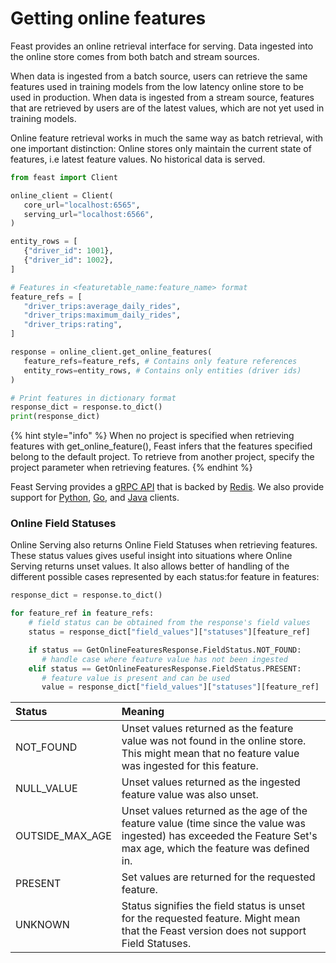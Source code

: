 # Getting online features

Feast provides an online retrieval interface for serving. Data ingested into the online store comes from both batch and stream sources. 

When data is ingested from a batch source, users can retrieve the same features used in training models from the low latency online store to be used in production. When data is ingested from a stream source, features that are retrieved by users are of the latest values, which are not yet used in training models.

Online feature retrieval works in much the same way as batch retrieval, with one important distinction: Online stores only maintain the current state of features, i.e latest feature values. No historical data is served.

```python
from feast import Client

online_client = Client(
   core_url="localhost:6565",
   serving_url="localhost:6566",
)

entity_rows = [
   {"driver_id": 1001},
   {"driver_id": 1002},
]

# Features in <featuretable_name:feature_name> format
feature_refs = [
   "driver_trips:average_daily_rides",
   "driver_trips:maximum_daily_rides",
   "driver_trips:rating",
]

response = online_client.get_online_features(
   feature_refs=feature_refs, # Contains only feature references
   entity_rows=entity_rows, # Contains only entities (driver ids)
)

# Print features in dictionary format
response_dict = response.to_dict()
print(response_dict)
```

{% hint style="info" %}
When no project is specified when retrieving features with get\_online\_feature\(\), Feast infers that the features specified belong to the default project. To retrieve from another project, specify the project parameter when retrieving features.
{% endhint %}

Feast Serving provides a [gRPC API](https://api.docs.feast.dev/grpc/feast.serving.pb.html) that is backed by [Redis](https://redis.io/). We also provide support for [Python](https://api.docs.feast.dev/python/), [Go](https://godoc.org/github.com/gojek/feast/sdk/go), and [Java](https://javadoc.io/doc/dev.feast) clients.

### Online Field Statuses

Online Serving also returns Online Field Statuses when retrieving features. These status values gives useful insight into situations where Online Serving returns unset values. It also allows better of handling of the different possible cases represented by each status:for feature in features:

```python
response_dict = response.to_dict()

for feature_ref in feature_refs:
    # field status can be obtained from the response's field values
    status = response_dict["field_values"]["statuses"][feature_ref]

    if status == GetOnlineFeaturesResponse.FieldStatus.NOT_FOUND:
       # handle case where feature value has not been ingested
    elif status == GetOnlineFeaturesResponse.FieldStatus.PRESENT:
       # feature value is present and can be used
       value = response_dict["field_values"]["statuses"][feature_ref]
```

| Status | Meaning |
| :--- | :--- |
| NOT\_FOUND | Unset values returned as the feature value was not found in the online store. This might mean that no feature value was ingested for this feature. |
| NULL\_VALUE | Unset values returned as the ingested feature value was also unset. |
| OUTSIDE\_MAX\_AGE | Unset values returned as the age of the feature value \(time since the value was ingested\) has exceeded the Feature Set's max age, which the feature was defined in. |
| PRESENT | Set values are returned for the requested feature. |
| UNKNOWN | Status signifies the field status is unset for the requested feature. Might mean that the Feast version does not support Field Statuses. |

